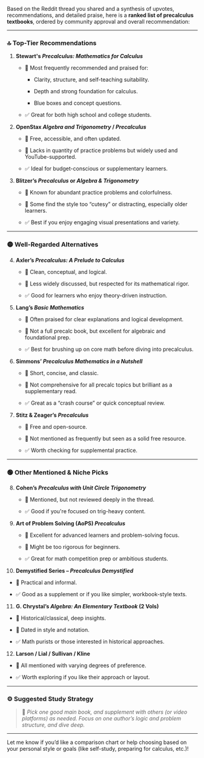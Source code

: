 
Based on the Reddit thread you shared and a synthesis of upvotes, recommendations, and detailed praise, here is a **ranked list of precalculus textbooks**, ordered by community approval and overall recommendation:

---

### 🔝 **Top-Tier Recommendations**

1. **Stewart's _Precalculus: Mathematics for Calculus_**
    
    - 🔷 Most frequently recommended and praised for:
        
        - Clarity, structure, and self-teaching suitability.
            
        - Depth and strong foundation for calculus.
            
        - Blue boxes and concept questions.
            
    - ✅ Great for both high school and college students.
        
2. **OpenStax _Algebra and Trigonometry_ / _Precalculus_**
    
    - 🔷 Free, accessible, and often updated.
        
    - 🔶 Lacks in quantity of practice problems but widely used and YouTube-supported.
        
    - ✅ Ideal for budget-conscious or supplementary learners.
        
3. **Blitzer’s _Precalculus_ or _Algebra & Trigonometry_**
    
    - 🔷 Known for abundant practice problems and colorfulness.
        
    - 🔶 Some find the style too “cutesy” or distracting, especially older learners.
        
    - ✅ Best if you enjoy engaging visual presentations and variety.
        

---

### 🟡 **Well-Regarded Alternatives**

4. **Axler’s _Precalculus: A Prelude to Calculus_**
    
    - 🔷 Clean, conceptual, and logical.
        
    - 🔶 Less widely discussed, but respected for its mathematical rigor.
        
    - ✅ Good for learners who enjoy theory-driven instruction.
        
5. **Lang’s _Basic Mathematics_**
    
    - 🔷 Often praised for clear explanations and logical development.
        
    - 🔶 Not a full precalc book, but excellent for algebraic and foundational prep.
        
    - ✅ Best for brushing up on core math before diving into precalculus.
        
6. **Simmons’ _Precalculus Mathematics in a Nutshell_**
    
    - 🔷 Short, concise, and classic.
        
    - 🔶 Not comprehensive for all precalc topics but brilliant as a supplementary read.
        
    - ✅ Great as a “crash course” or quick conceptual review.
        
7. **Stitz & Zeager’s _Precalculus_**
    
    - 🔷 Free and open-source.
        
    - 🔶 Not mentioned as frequently but seen as a solid free resource.
        
    - ✅ Worth checking for supplemental practice.
        

---

### 🟢 **Other Mentioned & Niche Picks**

8. **Cohen’s _Precalculus with Unit Circle Trigonometry_**
    
    - 🔷 Mentioned, but not reviewed deeply in the thread.
        
    - ✅ Good if you're focused on trig-heavy content.
        
9. **Art of Problem Solving (AoPS) _Precalculus_**
    
    - 🔷 Excellent for advanced learners and problem-solving focus.
        
    - 🔶 Might be too rigorous for beginners.
        
    - ✅ Great for math competition prep or ambitious students.
        
10. **Demystified Series – _Precalculus Demystified_**
    

- 🔷 Practical and informal.
    
- ✅ Good as a supplement or if you like simpler, workbook-style texts.
    

11. **G. Chrystal’s _Algebra: An Elementary Textbook_ (2 Vols)**
    

- 🔷 Historical/classical, deep insights.
    
- 🔶 Dated in style and notation.
    
- ✅ Math purists or those interested in historical approaches.
    

12. **Larson / Lial / Sullivan / Kline**
    

- 🔷 All mentioned with varying degrees of preference.
    
- ✅ Worth exploring if you like their approach or layout.
    

---

### ⚙️ **Suggested Study Strategy**

> 📌 _Pick one good main book, and supplement with others (or video platforms) as needed. Focus on one author’s logic and problem structure, and dive deep._

---

Let me know if you’d like a comparison chart or help choosing based on your personal style or goals (like self-study, preparing for calculus, etc.)!
